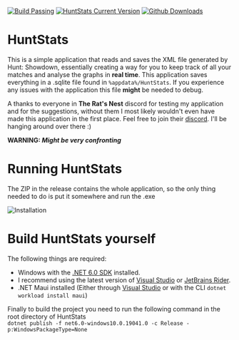 [![Build Passing](https://img.shields.io/github/actions/workflow/status/zaxiure/huntstats/.github/workflows/dotnet.yml?branch=master&style=for-the-badge)](https://github.com/Zaxiure/HuntStats/releases)
[![HuntStats Current Version](https://img.shields.io/github/v/release/zaxiure/huntstats?style=for-the-badge)](https://github.com/Zaxiure/HuntStats/releases/latest)
[![Github Downloads](https://img.shields.io/github/downloads/zaxiure/huntstats/total?style=for-the-badge)](https://github.com/Zaxiure/HuntStats/releases)
# HuntStats

This is a simple application that reads and saves the XML file generated by Hunt: Showdown, essentially creating a way for you to keep track of all your matches and analyse the graphs in **real time**. This application saves everything in a .sqlite file found in `%appdata%/HuntStats`. If you experience any issues with the application this file **might** be needed to debug.

A thanks to everyone in **The Rat's Nest** discord for testing my application and for the suggestions, without them I most likely wouldn't even have made this application in the first place. Feel free to join their [discord](https://discord.gg/vd5v5ua4Zr). I'll be hanging around over there :)


**WARNING: _Might be very confronting_**

# Running HuntStats

The ZIP in the release contains the whole application, so the only thing needed to do is put it somewhere and run the .exe

![Installation](https://user-images.githubusercontent.com/8901040/194702506-39b6a9e9-46fe-46fc-a26a-f26dcc8f0387.gif)

# Build HuntStats yourself

The following things are required:

 - Windows with the [.NET 6.0 SDK](https://dotnet.microsoft.com/en-us/download) installed.
 - I recommend using the latest version of [Visual Studio](https://visualstudio.microsoft.com/vs/community/) or [JetBrains Rider](https://www.jetbrains.com/rider/).
 - .NET Maui installed (Either through [Visual Studio](https://visualstudio.microsoft.com/vs/community/) or with the CLI `dotnet workload install maui`)
 
Finally to build the project you need to run the following command in the root directory of HuntStats  
`dotnet publish -f net6.0-windows10.0.19041.0 -c Release -p:WindowsPackageType=None`

<!--- ## Preview of the application --->
<!--- ![Dashboard](https://user-images.githubusercontent.com/8901040/197850095-39d05928-4422-4bfa-b670-a48770831dfa.png) --->
<!--- ![Matches Screen](https://user-images.githubusercontent.com/8901040/197849817-a1ef4764-ff67-4700-93b9-d8c96962f914.png) --->
<!--- ![Match Screen](https://user-images.githubusercontent.com/8901040/197850046-ac46911c-1523-414c-9af9-4741d7328798.png) --->
<!--- ![Settings Screen](https://user-images.githubusercontent.com/8901040/194701552-561a3f07-117d-4775-9e1c-c1f89bc4ee2d.png) --->

<!--- ## Usage showcase --->
<!--- ![Graphs](https://user-images.githubusercontent.com/8901040/194701835-bd889149-55d2-4448-84ce-c08fc0d2248a.gif) --->
<!---  ![Select Player](https://user-images.githubusercontent.com/8901040/194701784-bf9165fc-ccbc-4593-9ac2-37289e25e8ab.gif) --->
<!---  ![Select Folder](https://user-images.githubusercontent.com/8901040/194701724-2f58485f-40cc-4a06-9282-c964e7c06fcc.gif) --->

